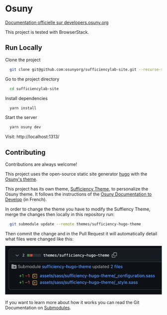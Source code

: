 # Osuny

[Documentation officielle sur developers.osuny.org](https://developers.osuny.org)

This project is tested with BrowserStack.

## Run Locally

Clone the project

```bash
  git clone git@github.com:osunyorg/sufficiencylab-site.git --recurse-submodules
```

Go to the project directory

```bash
  cd sufficiencylab-site
```

Install dependencies

```bash
  yarn install
```

Start the server

```bash
  yarn osuny dev
```

Visit: http://localhost:1313/

## Contributing

Contributions are always welcome!

This project uses the open-source static site generator [hugo](https://gohugo.io/) with the [Osuny's theme](https://github.com/osunyorg/theme).

This project has its own theme, [Sufficiency Theme](https://github.com/osunyorg/sufficiency-theme), to personalize the Osuny theme. It follows the instructions of the [Osuny Documentation to Develop](https://developers.osuny.org/docs/website/) (in French).

In order to change the theme you have to modify the Suffiency Theme, merge the changes then locally in this repository run:

```bash
  git submodule update --remote themes/sufficiency-hugo-theme
```

Then commit the change and in the Pull Request it will automatically detail what files were changed like this:

![Pull Request for theme change example](./readme-theme-change-pr-example.png)

If you want to learn more about how it works you can read the Git Documentation on [Submodules](https://git-scm.com/book/en/v2/Git-Tools-Submodules).
